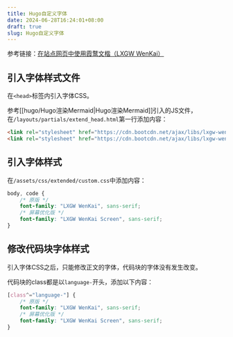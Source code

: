 ```yaml
---
title: Hugo自定义字体
date: 2024-06-28T16:24:01+08:00
draft: true
slug: Hugo自定义字体
---
```


参考链接：[在站点网页中使用霞鹜文楷（LXGW WenKai）](https://hsiaofeng.com/archives/224.html)

## 引入字体样式文件
在`<head>`标签内引入字体CSS。

参考[[hugo/Hugo渲染Mermaid|Hugo渲染Mermaid]]引入的JS文件，在`/layouts/partials/extend_head.html`第一行添加内容：
```html
<link rel="stylesheet" href="https://cdn.bootcdn.net/ajax/libs/lxgw-wenkai-webfont/1.6.0/style.min.css" />
<link rel="stylesheet" href="https://cdn.bootcdn.net/ajax/libs/lxgw-wenkai-screen-webfont/1.7.0/style.min.css" />
```

## 引入字体样式
在`/assets/css/extended/custom.css`中添加内容：
```css
body, code {
    /* 原版 */
    font-family: "LXGW WenKai", sans-serif;
    /* 屏幕优化版 */
    font-family: "LXGW WenKai Screen", sans-serif;
}
```

## 修改代码块字体样式
引入字体CSS之后，只能修改正文的字体，代码块的字体没有发生改变。

代码块的class都是以`language-`开头，添加以下内容：
```css
[class^="language-"] {
    /* 原版 */
    font-family: "LXGW WenKai", sans-serif;
    /* 屏幕优化版 */
    font-family: "LXGW WenKai Screen", sans-serif;
}

```

